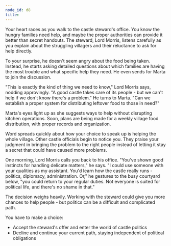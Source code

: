 ```yaml
---
node_id: d8
title: 
---
```


Your heart races as you walk to the castle steward's office. You know the hungry families need help, and maybe the proper authorities can provide it better than secret handouts. The steward, Lord Morris, listens carefully as you explain about the struggling villagers and their reluctance to ask for help directly.

To your surprise, he doesn't seem angry about the food being taken. Instead, he starts asking detailed questions about which families are having the most trouble and what specific help they need. He even sends for Marta to join the discussion.

"This is exactly the kind of thing we need to know," Lord Morris says, nodding approvingly. "A good castle takes care of its people - but we can't help if we don't know there's a problem." He turns to Marta. "Can we establish a proper system for distributing leftover food to those in need?"

Marta's eyes light up as she suggests ways to help without disrupting kitchen operations. Soon, plans are being made for a weekly village food distribution, with proper records and organization.

Word spreads quickly about how your choice to speak up is helping the whole village. Other castle officials begin to notice you. They praise your judgment in bringing the problem to the right people instead of letting it stay a secret that could have caused more problems.

One morning, Lord Morris calls you back to his office. "You've shown good instincts for handling delicate matters," he says. "I could use someone with your qualities as my assistant. You'd learn how the castle really runs - politics, diplomacy, administration. Or," he gestures to the busy courtyard below, "you could return to your regular duties. Not everyone is suited for political life, and there's no shame in that."

The decision weighs heavily. Working with the steward could give you more chances to help people - but politics can be a difficult and complicated path.

You have to make a choice:
- Accept the steward's offer and enter the world of castle politics
- Decline and continue your current path, staying independent of political obligations